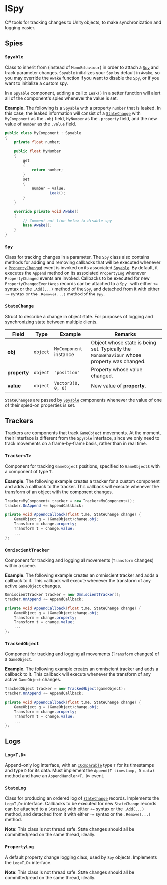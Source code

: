 # ISpy
C# tools for tracking changes to Unity objects, to make synchronization and logging easier.

## Spies

### ```Spyable```

Class to inherit from (instead of ```MonoBehaviour```) in order to attach a [```Spy```](#spy) and track parameter changes. ```Spyable``` initializes your ```Spy``` by default in ```Awake```, so you may override the ```Awake``` function if you want to disable the ```Spy```, or if you want to initialize a custom spy.

In a ```Spyable``` component, adding a call to ```Leak()``` in a setter function will alert all of the component's spies whenever the value is set.

**Example.** The following is a ```Spyable``` with a property ```number``` that is leaked. In this case, the leaked information will consist of a [```StateChange```](#statechange) with ```MyComponent``` as the ```.obj``` field, ```MyNumber``` as the ```.property``` field, and the new value of ```number``` as the ```.value``` field.

```c#
public class MyComponent : Spyable
{
	private float number;

	public float MyNumber
	{
		get
		{
			return number;
		}
		set
		{
			number = value;
            		Leak();
		}
	}

	override private void Awake()
	{
		// Comment out line below to disable spy
		base.Awake();
	}
}
```

### ```Spy```

Class for tracking changes in a parameter. The ```Spy``` class also contains methods for adding and removing callbacks that will be executed whenever a [```PropertyChanged```](https://docs.microsoft.com/en-us/dotnet/api/system.componentmodel.inotifypropertychanged.propertychanged?view=netframework-4.8) event is invoked on its associated [```Spyable```](#spyable). By default, it executes the ```Append``` method on its associated ```PropertyLog``` whenever ```PropertyChanged``` events are invoked. Callbacks to be executed for new ```PropertyChangedEventArgs``` records can be attached to a ```Spy ``` with either ```+=``` syntax or the ```.Add(...)``` method of the ```Spy```, and detached from it with either ```-=``` syntax or the ```.Remove(...)``` method of the ```Spy```.

### ```StateChange```

Struct to describe a change in object state. For purposes of logging and synchronizing state between multiple clients.

| Field        | Type         | Example                    | Remarks                                                      |
| ------------ | ------------ | -------------------------- | ------------------------------------------------------------ |
| **obj**      | ```object``` | ```MyComponent``` instance | Object whose state is being set. Typically the ```MonoBehaviour``` whose property was changed. |
| **property** | ```object``` | ```"position"```           | Property whose value changed.                                |
| **value**    | ```object``` | ```Vector3(0, 0, 0)```     | New value of **property**.                                   |

```StateChange```s are passed by [```Spyable```](#spyable) components whenever the value of one of their spied-on properties is set.

## Trackers

Trackers are components that track ```GameObject``` movements. At the moment, their interface is different from the ```Spyable``` interface, since we only need to track movements on a frame-by-frame basis, rather than in real time.

### ```Tracker<T>```

Component for tracking ```GameObject``` positions, specified to ```GameObject```s with a component of type ```T```.

**Example**. The following example creates a tracker for a custom component and adds a callback  to the tracker. This callback will execute whenever the transform of an object with the component changes.

```c#
Tracker<MyComponent> tracker = new Tracker<MyComponent>();
tracker.OnAppend += AppendCallback;

private void AppendCallback(float time, StateChange change) {
    GameObject g = (GameObject)change.obj;
    Transform = change.property;
    Transform t = change.value;
    ...
};
```

### ```OmniscientTracker```

Component for tracking and logging all movements (```Transform``` changes) within a scene.

**Example**. The following example creates an omniscient tracker and adds a callback to it. This callback will execute whenever the transform of any active ```GameObject``` changes.

```c#
OmniscientTracker tracker = new OmniscientTracker();
tracker.OnAppend += AppendCallback;

private void AppendCallback(float time, StateChange change) {
    GameObject g = (GameObject)change.obj;
    Transform = change.property;
    Transform t = change.value;
    ...
};
```

### ```TrackedObject```

Component for tracking and logging all movements (```Transform``` changes) of a ```GameObject```.

**Example**. The following example creates an omniscient tracker and adds a callback to it. This callback will execute whenever the transform of any active ```GameObject``` changes.

```c#
TrackedObject tracker = new TrackedObject(gameObject);
tracker.OnAppend += AppendCallback;

private void AppendCallback(float time, StateChange change) {
    GameObject g = (GameObject)change.obj;
    Transform = change.property;
    Transform t = change.value;
    ...
};
```

## Logs

### ```Log<T,D>```

Append-only log interface, with an [```IComparable```](https://docs.microsoft.com/en-us/dotnet/api/system.icomparable?view=netframework-4.8) type ```T``` for its timestamps and type ```D``` for its data. Must implement the ```Append(T timestamp, D data)``` method and have an ```AppendHandler<T, D>``` event. 

### ```StateLog```

Class for producing an ordered log of [```StateChange```](#statechange) records. Implements the ```Log<T,D>``` interface. Callbacks to be executed for new ```StateChange``` records can be attached to a ```StateLog``` with either ```+=``` syntax or the ```.Add(...)``` method, and detached from it with either ```-=``` syntax or the ```.Remove(...)``` method.

**Note**: This class is not thread safe. State changes should all be committed/read on the same thread, ideally.

### ```PropertyLog```

A default property change logging class, used by ```Spy``` objects. Implements the ```Log<T,D>``` interface. 

**Note**: This class is not thread safe. State changes should all be committed/read on the same thread, ideally.
